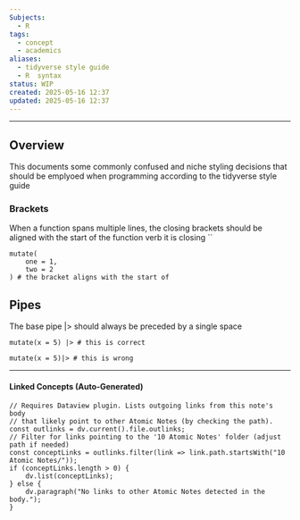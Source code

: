```yaml
---
Subjects:
  - R
tags:
  - concept
  - academics
aliases:
  - tidyverse style guide
  - R  syntax
status: WIP
created: 2025-05-16 12:37
updated: 2025-05-16 12:37
---
```

---
## Overview
This documents some commonly confused and niche styling decisions that should be emplyoed when programming according to the tidyverse style guide

### Brackets
When a function spans multiple lines, the closing brackets should be aligned with the start of the function verb it is closing
``
```
mutate(
	one = 1,
	two = 2
) # the bracket aligns with the start of 
```

## Pipes
The base pipe |> should always be preceded by a single space
```
mutate(x = 5) |> # this is correct

mutate(x = 5)|> # this is wrong
```


---
#### Linked Concepts (Auto-Generated)
```dataviewjs
// Requires Dataview plugin. Lists outgoing links from this note's body
// that likely point to other Atomic Notes (by checking the path).
const outlinks = dv.current().file.outlinks;
// Filter for links pointing to the '10 Atomic Notes' folder (adjust path if needed)
const conceptLinks = outlinks.filter(link => link.path.startsWith("10 Atomic Notes/"));
if (conceptLinks.length > 0) {
    dv.list(conceptLinks);
} else {
    dv.paragraph("No links to other Atomic Notes detected in the body.");
}
```



